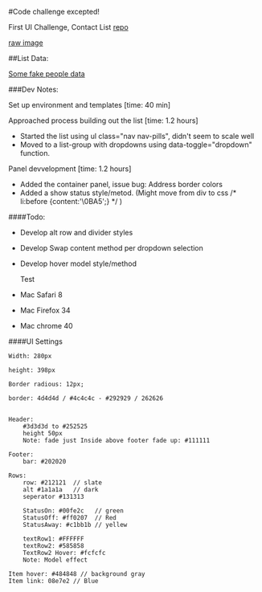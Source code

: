 

#Code challenge excepted!


First UI Challenge, Contact List 
[repo](https://github.com/ff0000/skills-assessment)

[raw image](https://github.com/ff0000/skills-assessment/blob/master/contactListUpdated.jpg)

##List Data:

[Some fake people data](listData.md)


###Dev Notes:

Set up environment and templates [time: 40 min]

Approached process building out the list [time: 1.2 hours]
- Started the list using ul class="nav nav-pills", didn't seem to scale well 
- Moved to a list-group with dropdowns using data-toggle="dropdown" function.

Panel devvelopment [time: 1.2 hours]
- Added the container panel, issue bug: Address border colors
- Added a show status style/metod.
  (Might move from div to css /* li:before {content:'\0BA5';} */ )


####Todo:


- Develop alt row and divider styles
- Develop Swap content method per dropdown selection
- Develop hover model style/method

  Test 
- Mac Safari 8
- Mac Firefox 34
- Mac chrome 40


####UI Settings

```
Width: 280px

height: 398px

Border radious: 12px;

border: 4d4d4d / #4c4c4c - #292929 / 262626


Header: 
    #3d3d3d to #252525
    height 50px
    Note: fade just Inside above footer fade up: #111111

Footer:
    bar: #202020

Rows:
    row: #212121  // slate
    alt #1a1a1a   // dark
    seperator #131313

    StatusOn: #00fe2c   // green
    StatusOff: #ff0207  // Red
    StatusAway: #c1bb1b // yellew

    textRow1: #FFFFFF
    textRow2: #585858
    TextRow2 Hover: #fcfcfc
    Note: Model effect

Item hover: #484848 // background gray
Item link: 08e7e2 // Blue
```
